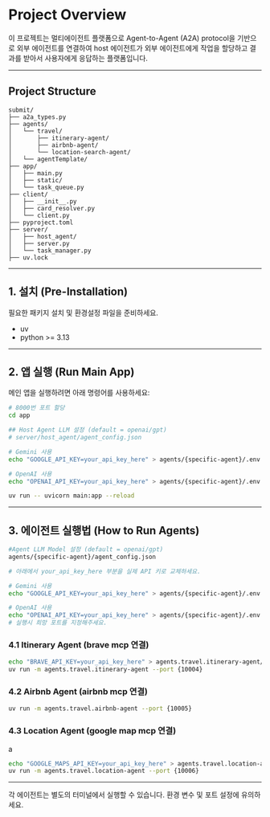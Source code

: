# Project Overview

이 프로젝트는 멀티에이전트 플랫폼으로 Agent-to-Agent (A2A) protocol을 기반으로 외부 에이전트를 연결하여 host 에이전트가 외부 에이전트에게 작업을 할당하고 결과를 받아서 사용자에게 응답하는 플랫폼입니다.

---

## Project Structure

```
submit/
├── a2a_types.py
├── agents/
│   └── travel/
│       ├── itinerary-agent/
│       ├── airbnb-agent/
│       └── location-search-agent/
│   └── agentTemplate/
├── app/
│   ├── main.py
│   ├── static/
│   └── task_queue.py
├── client/
│   ├── __init__.py
│   ├── card_resolver.py
│   └── client.py
├── pyproject.toml
├── server/
│   ├── host_agent/
│   ├── server.py
│   └── task_manager.py
├── uv.lock
```

---

## 1. 설치 (Pre-Installation)

필요한 패키지 설치 및 환경설정 파일을 준비하세요.

- uv
- python >= 3.13

---

## 2. 앱 실행 (Run Main App)

메인 앱을 실행하려면 아래 명령어를 사용하세요:

```bash
# 8000번 포트 할당
cd app

## Host Agent LLM 설정 (default = openai/gpt)
# server/host_agent/agent_config.json

# Gemini 사용
echo "GOOGLE_API_KEY=your_api_key_here" > agents/{specific-agent}/.env

# OpenAI 사용
echo "OPENAI_API_KEY=your_api_key_here" > agents/{specific-agent}/.env

uv run -- uvicorn main:app --reload
```

---

## 3. 에이전트 실행법 (How to Run Agents)

```bash
#Agent LLM Model 설정 (default = openai/gpt)
agents/{specific-agent}/agent_config.json

# 아래에서 your_api_key_here 부분을 실제 API 키로 교체하세요.

# Gemini 사용
echo "GOOGLE_API_KEY=your_api_key_here" > agents/{specific-agent}/.env

# OpenAI 사용
echo "OPENAI_API_KEY=your_api_key_here" > agents/{specific-agent}/.env
# 실행시 희망 포트를 지정해주세요.

```

### 4.1 Itinerary Agent (brave mcp 연결)

```bash
echo "BRAVE_API_KEY=your_api_key_here" > agents.travel.itinerary-agent/.env
uv run -m agents.travel.itinerary-agent --port {10004}
```

### 4.2 Airbnb Agent (airbnb mcp 연결)

```bash
uv run -m agents.travel.airbnb-agent --port {10005}
```

### 4.3 Location Agent (google map mcp 연결)
a
```bash
echo "GOOGLE_MAPS_API_KEY=your_api_key_here" > agents.travel.location-agent/.env
uv run -m agents.travel.location-agent --port {10006}
```

---

각 에이전트는 별도의 터미널에서 실행할 수 있습니다. 환경 변수 및 포트 설정에 유의하세요.


